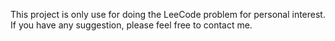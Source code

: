 This project is only use for doing the LeeCode problem for personal interest. 
If you have any suggestion, please feel free to contact me.
